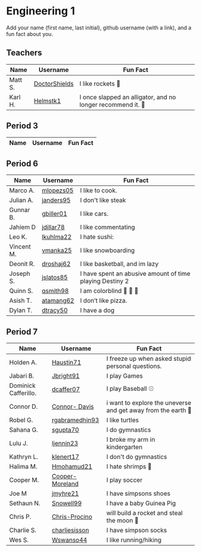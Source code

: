 # Engineering 1

Add your name (first name, last initial), github username (with a link), and a fun fact about you.

## Teachers
Name | Username | Fun Fact
--- | --- | ---
Matt S. | [DoctorShields](https://github.com/DoctorShields) | I like rockets :rocket:
Karl H. | [Helmstk1](https://github.com/Helmstk1) | I once slapped an alligator, and no longer recommend it. :crocodile:

## Period 3
Name | Username | Fun Fact
--- | --- | ---

## Period 6
Name | Username | Fun Fact
--- | --- | ---
Marco A. | [mlopezs05](https://github.com/mlopezs05) | I like to cook.
Julian A. | [janders95](https://github.com/Janders95) | I don't like steak
Gunnar B. | [gbiller01](https://github.com/gbiller01) |I like cars.
Jahiem D | [jdillar78](https://github.com/jdillar78) | I like commentating
Leo K. | [lkuhlma22](https://github.com/lkuhlma22) | I hate sushi:
Vincent M. | [vmanka25](https://github.com/vmanka25) | I like snowboarding
Deonit R. | [droshaj62](https://github.com/droshaj62) | I like basketball, and im lazy
Joseph S. | [jslatos85](https://github.com/jslatos85) | I have spent an abusive amount of time playing Destiny 2
Quinn S. | [qsmith98](https://github.com/qsmith98) | I am colorblind :fist_left: :punch: :fist_right:
Asish T. | [atamang62](https://github.com/atamang62) | I don’t like pizza.
Dylan T. | [dtracy50](https://github.com/dtracy50) | I have a dog








## Period 7
Name | Username | Fun Fact
--- | --- | ---
Holden A. | [Haustin71](https://github.com/haustin71) | I freeze up when asked stupid personal questions.
Jabari B. | [Jbright91](https://github.com/Jbright91) | I play Games
Dominick Cafferillo.| [dcaffer07](https://github.com/dcaffer07) | I play Baseball :baseball:
Connor D. | [Connor- Davis](https://github.com/Connor-Davis) | i want to explore the uneverse and get away from the earth :rocket:
Robel G. | [rgabramedhin93](https://github.com/rgabramedhin93) | I like turtles
Sahana G. | [sgupta70](https://github.com/sgupta70) | I do gymnastics 
Lulu J. | [ljennin23](https://github.com/ljennin23) | I broke my arm in kindergarten
Kathryn L. | [klenert17](https://github.com/klenert17) | I don't do gymnastics 
Halima M. | [Hmohamud21](https://github.com/hmohamud21) | I hate shrimps :shrimp:
Cooper M. | [Cooper-Moreland](https://github.com/Cooper-Moreland) | I play soccer
Joe M | [jmyhre21](https://github.com/jmyhre21) | I have simpsons shoes
Sethaun N. | [Snowell99](https://github.com/snowell99) | I have a baby Guinea Pig 
Chris P.| [Chris-Procino](https://github.com/cprocino) | will build a rocket and steal the moon :rocket:
Charlie S. | [charliesisson](https://github.com/charliesisson) | I have simpson socks
Wes S. | [Wswanso44](https://github.com/wswanso44) | I like running/hiking

